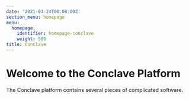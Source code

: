 ```yaml
---
date: '2021-04-24T00:00:00Z'
section_menu: homepage
menu:
  homepage:
    identifier: homepage-conclave
    weight: 500
title: Conclave
---
```


# Welcome to the Conclave Platform

The Conclave platform contains several pieces of complicated software.

